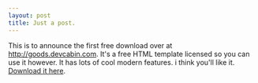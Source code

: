```yaml
---
layout: post
title: Just a post.
---
```


This is to announce the first free download over at http://goods.devcabin.com. It's a free HTML template licensed so you can use it however. It has lots of cool modern features. i think you'll like it. 
[Download it here](http://goods.devcabin.com).
